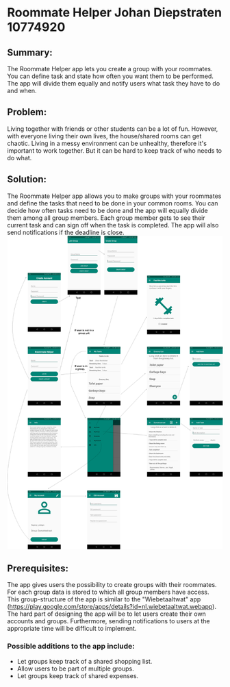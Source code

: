 # Roommate Helper          Johan Diepstraten          10774920

## Summary:
The Roommate Helper app lets you create a group with your roommates. You can define task and state how often you want them to be performed. The app will divide them equally and notify users what task they have to do and when. 

## Problem: 
Living together with friends or other students can be a lot of fun. 
However, with everyone living their own lives, the house/shared rooms can get chaotic.
Living in a messy environment can be unhealthy, therefore it's important to work together.
But it can be hard to keep track of who needs to do what.

## Solution:
The Roommate Helper app allows you to make groups with your roommates and define the tasks that need to be done in your common rooms. 
You can decide how often tasks need to be done and the app will equally divide them among all group members.
Each group member gets to see their current task and can sign off when the task is completed.
The app will also send notifications if the deadline is close.
![alt text](https://github.com/johandiepstraten/Roommate-Helper/blob/master/doc/Roommate_helper_diagram.png)

## Prerequisites:
The app gives users the possibility to create groups with their roommates. For each group data is stored to which all group members have access. This group-structure of the app is similar to the "Wiebetaaltwat" app (https://play.google.com/store/apps/details?id=nl.wiebetaaltwat.webapp). The hard part of designing the app will be to let users create their own accounts and groups. Furthermore, sending notifications to users at the appropriate time will be difficult to implement. 

### Possible additions to the app include:
- Let groups keep track of a shared shopping list.
- Allow users to be part of multiple groups.
- Let groups keep track of shared expenses. 
